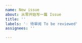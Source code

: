 ```yaml
---
name: New issue
about: 从零开始写一篇 Issue
title: ''
labels: '♢ 待审阅 To be reviewed'
assignees: ''

---
```



